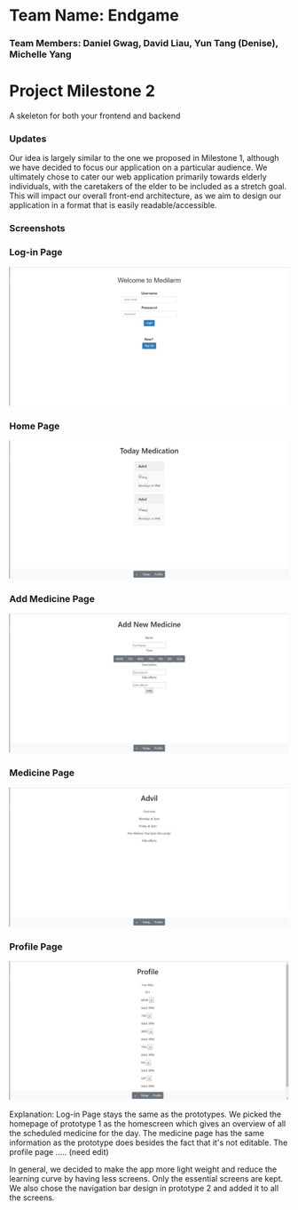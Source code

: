 # Team Name: Endgame
### Team Members: Daniel Gwag, David Liau, Yun Tang (Denise), Michelle Yang

# Project Milestone 2

A skeleton for both your frontend and backend

### Updates

Our idea is largely similar to the one we proposed in Milestone 1, although we have decided to focus our application on a particular audience. We ultimately chose to cater our web application primarily towards elderly individuals, with the caretakers of the elder to be included as a stretch goal. This will impact our overall front-end architecture, as we aim to design our application in a format that is easily readable/accessible.

### Screenshots

### Log-in Page
![loginpage](UISkeleton/loginpage.JPG)

### Home Page
![homepage](UISkeleton/homepage.JPG)

### Add Medicine Page
![addpage](UISkeleton/addpage.JPG)

### Medicine Page
![medicinepage](UISkeleton/medicinepage.JPG)

### Profile Page
![profilepage](UISkeleton/profilepage.JPG)

Explanation: Log-in Page stays the same as the prototypes. We picked the homepage of prototype 1 as the homescreen which gives an overview of all the scheduled medicine for the day. The medicine page has the same information as the prototype does besides the fact that it's not editable. The profile page ..... (need edit)

In general, we decided to make the app more light weight and reduce the learning curve by having less screens. Only the essential screens are kept. We also chose the navigation bar design in prototype 2 and added it to all the screens. 
